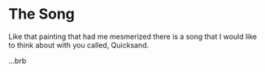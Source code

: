 # The Song

Like that painting that had me mesmerized there is a song that I would like to think about with you called, Quicksand.

...brb
